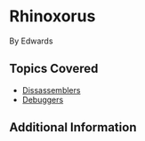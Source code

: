 # Rhinoxorus


By Edwards




## Topics Covered

- [Dissassemblers](/reverse-engineering/what-are-disassemblers/)
- [Debuggers](/reverse-engineering/what-is-gdb/)
## Additional Information

